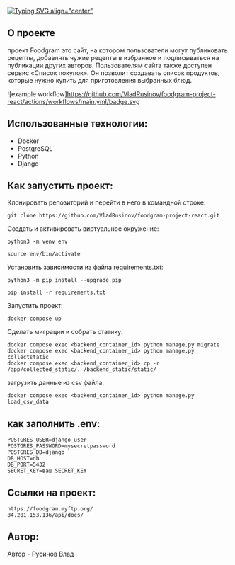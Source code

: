 [![Typing SVG align="center"](https://readme-typing-svg.herokuapp.com?color=%2336BCF7&lines=FOODGRAM)](https://git.io/typing-svg)
## О проекте
проект Foodgram это сайт, на котором пользователи могут публиковать рецепты, добавлять чужие рецепты в избранное и подписываться на публикации других авторов. Пользователям сайта также доступен сервис «Список покупок». Он позволит создавать список продуктов, которые нужно купить для приготовления выбранных блюд.

![example workflow]https://github.com/VladRusinov/foodgram-project-react/actions/workflows/main.yml/badge.svg

## Использованные технологии:
- Docker
- PostgreSQL
- Python
- Django


## Как запустить проект:

Клонировать репозиторий и перейти в него в командной строке:

```
git clone https://github.com/VladRusinov/foodgram-project-react.git
```
Cоздать и активировать виртуальное окружение:

```
python3 -m venv env
```

```
source env/bin/activate
```

Установить зависимости из файла requirements.txt:

```
python3 -m pip install --upgrade pip
```

```
pip install -r requirements.txt
```
Запустить проект:

```
docker compose up
```

Сделать миграции и собрать статику:

```
docker compose exec <backend_container_id> python manage.py migrate
docker compose exec <backend_container_id> python manage.py collectstatic
docker compose exec <backend_container_id> cp -r /app/collected_static/. /backend_static/static/ 
```

загрузить данные из csv файла:

```
docker compose exec <backend_container_id> python manage.py load_csv_data
```

## как заполнить .env:
```
POSTGRES_USER=django_user
POSTGRES_PASSWORD=mysecretpassword
POSTGRES_DB=django
DB_HOST=db
DB_PORT=5432
SECRET_KEY=ваш SECRET_KEY
```

## Ссылки на проект:
```
https://foodgram.myftp.org/
84.201.153.136/api/docs/
```


## Автор:

Автор - Русинов Влад

